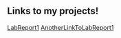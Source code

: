 ## Links to my projects!
[LabReport1](lab-report-1-week-2.html)
[AnotherLinkToLabReport1](https://boofG0D.github.io/cse15l-lab-reports/lab-report-1-week-2.html)
